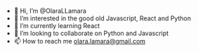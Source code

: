 - 👋 Hi, I’m @OlaraLLamara
- 👀 I’m interested in the good old Javascript, React and Python
- 🌱 I’m currently learning React
- 💞️ I’m looking to collaborate on Python and Javascript
- 📫 How to reach me olara.lamara@gmail.com

<!---
OlaraLLamara/OlaraLLamara is a ✨ special ✨ repository because its `README.md` (this file) appears on your GitHub profile.
You can click the Preview link to take a look at your changes.
--->
